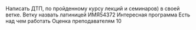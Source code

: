 Написать ДТП, по пройденному курсу лекций и семинаров) в своей ветке. Ветку назвать латиницей ИМЯ54372
Интересная программа
Есть над чем работать
Оценка преподавателям 10